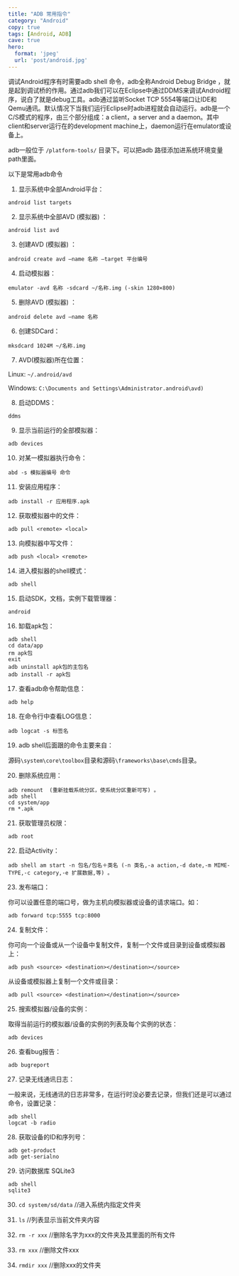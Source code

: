 ```yaml
---
title: "ADB 常用指令"
category: "Android"
copy: true
tags: [Android, ADB]
cave: true
hero:
  format: 'jpeg'
  url: 'post/android.jpg'
---
```

调试Android程序有时需要adb shell 命令，adb全称Android Debug Bridge ，就是起到调试桥的作用。通过adb我们可以在Eclipse中通过DDMS来调试Android程序，说白了就是debug工具。adb通过监听Socket TCP 5554等端口让IDE和Qemu通讯。默认情况下当我们运行Eclipse时adb进程就会自动运行。adb是一个C/S模式的程序，由三个部分组成：a client，a server and a daemon。其中client和server运行在的development machine上，daemon运行在emulator或设备上。

adb一般位于 `/platform-tools/` 目录下。可以把adb 路径添加进系统环境变量path里面。

以下是常用adb命令

1. 显示系统中全部Android平台：

```console
android list targets
```

2. 显示系统中全部AVD (模拟器) ：

```console
android list avd
```

3. 创建AVD (模拟器) ：

```console
android create avd –name 名称 –target 平台编号
```

4. 启动模拟器：

```console
emulator -avd 名称 -sdcard ~/名称.img (-skin 1280×800)
```

5. 删除AVD (模拟器) ：

```console
android delete avd –name 名称
```

6. 创建SDCard：

```console
mksdcard 1024M ~/名称.img
```

7. AVD(模拟器)所在位置：

Linux: `~/.android/avd`

Windows: `C:\Documents and Settings\Administrator.android\avd)`

8. 启动DDMS：

```console
ddms
```

9. 显示当前运行的全部模拟器：

```console
adb devices
```

10. 对某一模拟器执行命令：

```console
abd -s 模拟器编号 命令
```

11. 安装应用程序：

```console
adb install -r 应用程序.apk
```

12. 获取模拟器中的文件：

```console
adb pull <remote> <local>
```

13. 向模拟器中写文件：

```console
adb push <local> <remote>
```

14. 进入模拟器的shell模式：

```console
adb shell
```

15. 启动SDK，文档，实例下载管理器：

```console
android
```

16. 缷载apk包：

```console
adb shell
cd data/app
rm apk包
exit
adb uninstall apk包的主包名
adb install -r apk包
```

17. 查看adb命令帮助信息：

```console
adb help
```

18. 在命令行中查看LOG信息：

```console
adb logcat -s 标签名
```

19. adb shell后面跟的命令主要来自：

源码`\system\core\toolbox`目录和源码`\frameworks\base\cmds`目录。

20. 删除系统应用：

```console
adb remount  (重新挂载系统分区，使系统分区重新可写) 。
adb shell
cd system/app
rm *.apk
```

21. 获取管理员权限：

```console
adb root
```

22. 启动Activity：

```console
adb shell am start -n 包名/包名＋类名 (-n 类名,-a action,-d date,-m MIME-TYPE,-c category,-e 扩展数据,等) 。
```

23. 发布端口：

你可以设置任意的端口号，做为主机向模拟器或设备的请求端口。如：

```console
adb forward tcp:5555 tcp:8000
```

24. 复制文件：

你可向一个设备或从一个设备中复制文件，复制一个文件或目录到设备或模拟器上：

```console
adb push <source> <destination></destination></source>
```

从设备或模拟器上复制一个文件或目录：

```console
adb pull <source> <destination></destination></source>
```

25. 搜索模拟器/设备的实例：

取得当前运行的模拟器/设备的实例的列表及每个实例的状态：

```console
adb devices
```

26. 查看bug报告：

```console
adb bugreport
```

27. 记录无线通讯日志：

一般来说，无线通讯的日志非常多，在运行时没必要去记录，但我们还是可以通过命令，设置记录：

```console
adb shell
logcat -b radio
```

28. 获取设备的ID和序列号：

```console
adb get-product
adb get-serialno
```

29. 访问数据库 SQLite3

```console
adb shell
sqlite3
```

30. `cd system/sd/data` //进入系统内指定文件夹

31. `ls` //列表显示当前文件夹内容

32. `rm -r xxx` //删除名字为xxx的文件夹及其里面的所有文件

33. `rm xxx` //删除文件xxx

34. `rmdir xxx` //删除xxx的文件夹
